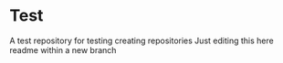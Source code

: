 # Test
A test repository for testing creating repositories
Just editing this here readme within a new branch
